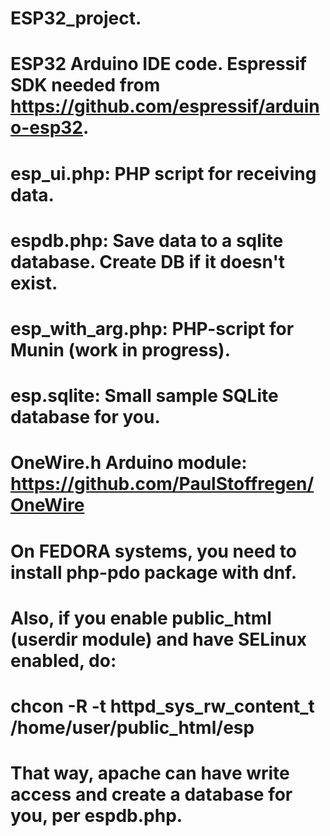 # ESP32_project.
# ESP32 Arduino IDE code. Espressif SDK needed from https://github.com/espressif/arduino-esp32.

# esp_ui.php: PHP script for receiving data.
# espdb.php: Save data to a sqlite database. Create DB if it doesn't exist.
# esp_with_arg.php: PHP-script for Munin (work in progress).
# esp.sqlite: Small sample SQLite database for you.

# OneWire.h Arduino module: https://github.com/PaulStoffregen/OneWire

# On FEDORA systems, you need to install php-pdo package with dnf.
# Also, if you enable public_html (userdir module) and have SELinux enabled, do:
# chcon -R -t httpd_sys_rw_content_t /home/user/public_html/esp
# That way, apache can have write access and create a database for you, per espdb.php.
